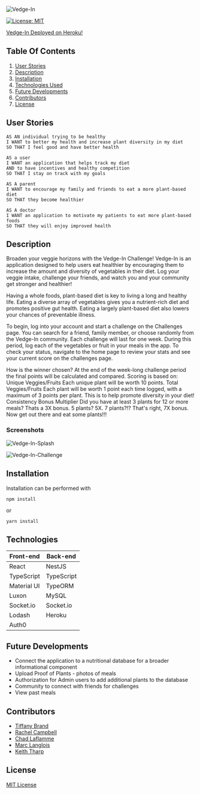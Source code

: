 
![Vedge-In](client/src/assets/images/stroked-vedgeIn-logo-480.png)

[![License: MIT](https://img.shields.io/github/license/tiffany-brand/veg-out?style=plastic)](./LICENSE)

[Vedge-In Deployed on Heroku!](https://vedge-in.herokuapp.com/)

 ## Table Of Contents

 1. [User Stories](#user-stories)
 2. [Description](#description)
 3. [Installation](#installation)
 4. [Technologies Used](#technologies)
 5. [Future Developments](#future-developments)
 6. [Contributors](#contributors)
 7. [License](#license)

 ## User Stories

   ``` 
   AS AN individual trying to be healthy
   I WANT to better my health and increase plant diversity in my diet
   SO THAT I feel good and have better health

   AS a user
   I WANT an application that helps track my diet
   AND to have incentives and healthy competition
   SO THAT I stay on track with my goals

   AS A parent
   I WANT to encourage my family and friends to eat a more plant-based diet
   SO THAT they become healthier

   AS A doctor
   I WANT an application to motivate my patients to eat more plant-based foods
   SO THAT they will enjoy improved health

   ```

 ## Description

Broaden your veggie horizons with the Vedge-In Challenge! Vedge-In is an application designed to help users eat healthier by encouraging them to increase the amount and diversity of vegetables in their diet. Log your veggie intake, challenge your friends, and watch you and your community get stronger and healthier! 

Having a whole foods, plant-based diet is key to living a long and healthy life. Eating a diverse array of vegetables gives you a nutrient-rich diet and promotes positive gut health. Eating a largely plant-based diet also lowers your chances of preventable illness. 

To begin, log into your account and start a challenge on the Challenges page. You can search for a friend, family member, or choose randomly from the Vedge-In community. Each challenge will last for one week. During this period, log each of the vegetables or fruit in your meals in the app. To check your status, navigate to the home page to review your stats and see your current score on the challenges page. 

How is the winner chosen? At the end of the week-long challenge period the final points will be calculated and compared. Scoring is based on: Unique Veggies/Fruits Each unique plant will be worth 10 points. Total Veggies/Fruits Each plant will be worth 1 point each time logged, with a maximum of 3 points per plant. This is to help promote diversity in your diet! Consistency Bonus Multiplier Did you have at least 3 plants for 12 or more meals? Thats a 3X bonus. 5 plants? 5X. 7 plants?!? That's right, 7X bonus. Now get out there and eat some plants!!!

### Screenshots

![Vedge-In-Splash](https://user-images.githubusercontent.com/16748389/100818146-88444600-3417-11eb-8cde-dc7efe156937.JPG)

![Vedge-In-Challenge](https://user-images.githubusercontent.com/16748389/101248010-c462f980-36ea-11eb-8392-0c26d155eb86.JPG)


 ## Installation

 Installation can be performed with

 ``` 
 npm install
 ```
or

```
yarn install
```


 ## Technologies

| Front-end          | Back-end         | 
|--------------------|------------------|
| React              | NestJS           |  
| TypeScript         | TypeScript       |   
| Material UI        | TypeORM          | 
| Luxon              | MySQL            |
| Socket.io          | Socket.io        |  
| Lodash             | Heroku           |
| Auth0              |                  |




 ## Future Developments

 * Connect the application to a nutritional database for a broader informational component
 * Upload Proof of Plants - photos of meals
 * Authorization for Admin users to add additional plants to the database
 * Community to connect with friends for challenges
 * View past meals


 ## Contributors

* [Tiffany Brand](https://github.com/tiffany-brand)
* [Rachel Campbell](https://github.com/relizabet)
* [Chad Laflamme](https://github.com/cjlaflamme1)
* [Marc Langlois](https://github.com/mlanglois333)
* [Keith Tharp](https://github.com/keiththarp)


 ## License
[MIT License](./LICENSE)

 